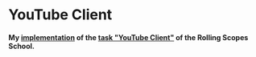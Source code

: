 # YouTube Client
#### My [implementation](https://ra44o.github.io/youtube-client/) of the [task "YouTube Client"](https://github.com/rolling-scopes-school/tasks/blob/2018-Q3/tasks/youtube.md) of the Rolling Scopes School.
